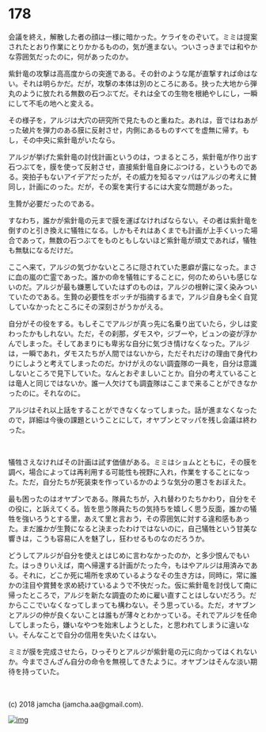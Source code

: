 # 178

会議を終え，解散した者の顔は一様に暗かった。ケライをのぞいて。ミミは提案されたとおり作業にとりかかるものの，気が進まない。ついさっきまでは和やかな雰囲気だったのに，何があったのか。  

紫針竜の攻撃は高高度からの突進である。その針のような尾が直撃すれば命はない。それは明らかだ。だが，攻撃の本体は別のところにある。抉った大地から弾丸のように放たれる無数の石つぶてだ。それは全ての生物を根絶やしにし，一瞬にして不毛の地へと変える。  

その様子を，アルジは大穴の研究所で見たものと重ねた。あれは，音ではねあがった破片を弾力のある膜に反射させ，内側にあるものすべてを虚無に帰す。もし，その中央に紫針竜がいたなら。  

アルジが挙げた紫針竜の討伐計画というのは，つまるところ，紫針竜が作り出す石つぶてを，膜を使って反射させ，直接紫針竜自身にぶつける，というものである。突拍子もないアイデアだったが，その威力を知るマッパはアルジの考えに賛同し，計画にのった。だが，その案を実行するには大変な問題があった。  

生贄が必要だったのである。  

すなわち，誰かが紫針竜の元まで膜を運ばなければならない。その者は紫針竜を倒すのと引き換えに犠牲になる。しかもそれはあくまでも計画が上手くいった場合であって，無数の石つぶてをものともしないほど紫針竜が頑丈であれば，犠牲も無駄になるだけだ。  

ここへ来て，アルジの気づかないところに隠されていた悪癖が露になった。まさに血の嵐の亡霊であった。誰かの命を犠牲にすることに，何のためらいも感じないのだ。アルジが最も嫌悪していたはずのものは，アルジの根幹に深く染みついていたのである。生贄の必要性をボッチが指摘するまで，アルジ自身も全く自覚していなかったところにその深刻さがうかがえる。  

自分がその役をする。もしそこでアルジが真っ先に名乗り出ていたら，少しは変わったかもしれない。ただ，その刹那，ダモスや，ジブーや，ビュンの姿が浮かんでしまった。そしてあまりにも卑劣な自分に気づき情けなくなった。アルジは，一瞬であれ，ダモスたちが人間ではないから，ただそれだけの理由で身代わりにしようと考えてしまったのだ。かけがえのない調査隊の一員を，自分は意識しないところで見下していた。なんとおぞましいことか。自分の考えていることは竜人と同じではないか。誰一人欠けても調査隊はここまで来ることができなかったのに。それなのに。  

アルジはそれ以上話をすることができなくなってしまった。話が進まなくなったので，詳細は今後の課題ということにして，オヤブンとマッパを残し会議は終わった。  

<br>  

犠牲さえなければその計画は試す価値がある。ミミはショムとともに，その膜を調べ，場合によっては再利用する可能性も視野に入れ，作業をすることになった。ただ，自分たちが死装束を作っているかのような気分の悪さをおぼえた。  

最も困ったのはオヤブンである。隊員たちが，入れ替わりたちかわり，自分をその役に，と訴えてくる。皆を思う隊員たちの気持ちを嬉しく思う反面，誰かの犠牲を強いろうとする里，あえて里と言おう，その雰囲気に対する違和感もあった。まだ誰かが生贄になると決まったわけではないのに，自己犠牲という甘美な響きは，こうも容易に人を魅了し，狂わせるものなのだろうか。  

どうしてアルジが自分を使えとはじめに言わなかったのか，と多少恨んでもいた。はっきりいえば，南へ帰還する計画がたった今，もはやアルジは用済みである。それに，どこか死に場所を求めているようなその生き方は，同時に，常に誰かの注目や賞賛を求め続けているようで不快だった。仮に紫針竜を討伐して南に帰ったところで，アルジを新たな調査のために雇い直すことはしないだろう。だからここでいなくなってしまっても構わない。そう思っている。ただ，オヤブンとアルジの仲が良くないことは誰もが薄々とわかっている。それでアルジを任命してしまったら，嫌いなやつを始末しようとした，と思われてしまうに違いない。そんなことで自分の信用を失いたくはない。  

ミミが膜を完成させたら，ひっそりとアルジが紫針竜の元に向かってはくれないか。今までさんざん自分の命令を無視してきたように。オヤブンはそんな淡い期待を持っていた。  

<br>  
<br>  
(c) 2018 jamcha (jamcha.aa@gmail.com).  

[![img](http://i.creativecommons.org/l/by-nc-sa/4.0/88x31.png)](http://creativecommons.org/licenses/by-nc-sa/4.0/deed)
